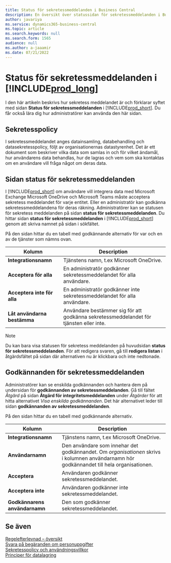 ```yaml
---
title: Status för sekretessmeddelanden i Business Central
description: En översikt över statussidan för sekretessmeddelanden i Business Central
author: javariya
ms.service: dynamics365-business-central
ms.topic: article
ms.search.keywords: null
ms.search.form: 1565
audience: null
ms.author: a-jaaamir
ms.date: 07/21/2022
---
```


# Status för sekretessmeddelanden i [!INCLUDE[prod_long](includes/prod_long.md)]

I den här artikeln beskrivs hur sekretess meddelandet är och förklarar syftet med sidan **Status för sekretessmeddelanden** i [!INCLUDE[prod_short](includes/prod_short.md)]. Du får också lära dig hur administratörer kan använda den här sidan.

## Sekretesspolicy

I sekretessmeddelandet anges datainsamling, databehandling och datasekretesspolicy, följt av organisationernas datastyrenhet. Det är ett dokument som beskriver vilka data som samlas in och för vilket ändamål, hur användarens data behandlas, hur de lagras och vem som ska kontaktas om en användare vill fråga något om deras data. 

## Sidan status för sekretessmeddelanden

I [!INCLUDE[prod_short](includes/prod_short.md)] om användare vill integrera data med Microsoft Exchange Microsoft OneDrive och Microsoft Teams måste acceptera sekretess meddelandet för varje entitet. Eller en administratör kan godkänna sekretessmeddelandena för deras räkning. Administratörer kan se statusen för sekretess meddelanden på sidan **status för sekretessmeddelanden**. Du hittar sidan **status för sekretessmeddelanden** i [!INCLUDE[prod_short](includes/prod_short.md)] genom att skriva namnet på sidan i sökfältet.  

På den sidan hittar du en tabell med godkännande alternativ för var och en av de tjänster som nämns ovan. 

| Kolumn | Description |
| ----------- | ----------- | 
| **Integrationsnamn** | Tjänstens namn, t.ex Microsoft OneDrive. |
| **Acceptera för alla** | En administratör godkänner sekretessmeddelandet för alla användare. |
| **Acceptera inte för alla** | En administratör godkänner inte sekretessmeddelandet för alla användare. |
| **Låt användarna bestämma** | Användare bestämmer sig för att godkänna sekretessmeddelandet för tjänsten eller inte. |

> [!NOTE]
> Du kan bara visa statusen för sekretess meddelanden på huvudsidan **status för sekretessmeddelanden**. För att redigera svaren, gå till **redigera listan** i åtgärdsfältet på sidan där alternativen nu är klickbara och inte nedtonade.

## Godkännanden för sekretessmeddelanden

Administratörer kan se enskilda godkännanden och hantera dem på undersidan för **godkännanden av sekretessmeddelanden**. Gå till fältet *Åtgärd* på sidan **Åtgärd för integritetsmeddelanden** under *Åtgärder* för att hitta alternativet *Visa enskilda godkännanden*. Det här alternativet leder till sidan **godkännanden av sekretessmeddelanden**.<br>

På den sidan hittar du en tabell med godkännande alternativ. 

| Kolumn | Description |
| ----------- | ----------- | 
| **Integrationsnamn** | Tjänstens namn, t.ex Microsoft OneDrive. |
| **Användarnamn** | Den användare som innehar det godkännandet. Om *organisationen* skrivs i kolumnen användarnamn hör godkännandet till hela organisationen. 
| **Acceptera** | Användaren godkänner sekretessmeddelandet. |
| **Acceptera inte** | Användaren godkänner inte sekretessmeddelandet. |
| **Godkännarens användarnamn** | Den som godkänner sekretessmeddelandet. |

## Se även

[Regelefterlevnad – översikt](/dynamics365/business-central/compliance/compliance-overview)  
[Svara på begäranden om personuppgifter](/dynamics365/business-central/admin-responding-to-requests-about-personal-data)  
[Sekretesspolicy och användningsvillkor](/dynamics365/business-central/dev-itpro/developer/readiness/readiness-checklist-i-privacypolicy-termsofuse)  
[Principer för datalagring](/dynamics365-release-plan/2020wave2/smb/dynamics365-business-central/define-retention-policies) 
